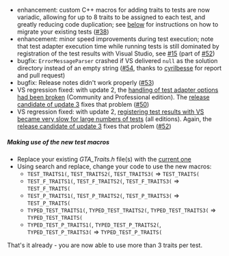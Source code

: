* enhancement: custom C++ macros for adding traits to tests are now variadic, allowing for up to 8 traits to be assigned to each test, and greatly reducing code duplication; see [below](#using_the_new_macros) for instructions on how to migrate your existing tests ([#38](https://github.com/csoltenborn/GoogleTestAdapter/issues/38))
* enhancement: minor speed improvements during test execution; note that test adapter execution time while running tests is still dominated by registration of the test results with Visual Studio, see [#15](https://github.com/csoltenborn/GoogleTestAdapter/issues/15) (part of [#52](https://github.com/csoltenborn/GoogleTestAdapter/issues/52))
* bugfix: `ErrorMessageParser` crashed if VS delivered `null` as the solution directory instead of an empty string ([#54](https://github.com/csoltenborn/GoogleTestAdapter/issues/54), thanks to [cyrilbesse](https://github.com/cyrilbesse) for report and pull request)
* bugfix: Release notes didn't work properly ([#53](https://github.com/csoltenborn/GoogleTestAdapter/issues/53))
* VS regression fixed: with update 2, the [handling of test adapter options had been broken](https://connect.microsoft.com/VisualStudio/feedback/details/2744287) (Community and Professional edition). The [release candidate of update 3](https://www.visualstudio.com/en-us/news/releasenotes/vs2015-update3-vs) fixes that problem ([#50](https://github.com/csoltenborn/GoogleTestAdapter/issues/50))
* VS regression fixed: with update 2, [registering test results with VS became very slow for large numbers of tests](https://connect.microsoft.com/VisualStudio/feedback/details/2748800) (all editions). Again, the [release candidate of update 3](https://www.visualstudio.com/en-us/news/releasenotes/vs2015-update3-vs) fixes that problem ([#52](https://github.com/csoltenborn/GoogleTestAdapter/issues/52))


##### <a name="using_the_new_macros"></a>Making use of the new test macros

* Replace your existing *GTA_Traits.h* file(s) with the [current one](https://raw.githubusercontent.com/csoltenborn/GoogleTestAdapter/master/GoogleTestAdapter/Core/Resources/GTA_Traits.h)
* Using search and replace, change your code to use the new macros:
  * `TEST_TRAITS1(`, `TEST_TRAITS2(`, `TEST_TRAITS3(` => `TEST_TRAITS(`
  * `TEST_F_TRAITS1(`, `TEST_F_TRAITS2(`, `TEST_F_TRAITS3(` => `TEST_F_TRAITS(`
  * `TEST_P_TRAITS1(`, `TEST_P_TRAITS2(`, `TEST_P_TRAITS3(` => `TEST_P_TRAITS(`
  * `TYPED_TEST_TRAITS1(`, `TYPED_TEST_TRAITS2(`, `TYPED_TEST_TRAITS3(` => `TYPED_TEST_TRAITS(`
  * `TYPED_TEST_P_TRAITS1(`, `TYPED_TEST_P_TRAITS2(`, `TYPED_TEST_P_TRAITS3(` => `TYPED_TEST_P_TRAITS(`

That's it already - you are now able to use more than 3 traits per test.